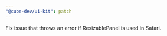 ```yaml
---
"@cube-dev/ui-kit": patch
---
```


Fix issue that throws an error if ResizablePanel is used in Safari.
